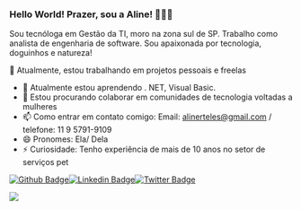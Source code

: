 ### Hello World! Prazer, sou a Aline! 👩🏾‍💻

Sou tecnóloga em Gestão da TI, moro na zona sul de SP. Trabalho como analista de engenharia de software.
Sou apaixonada por tecnologia, doguinhos e natureza!

🔭 Atualmente, estou trabalhando em projetos pessoais e freelas
- 🌱 Atualmente estou aprendendo . NET, Visual Basic.
- 👯 Estou procurando colaborar em comunidades de tecnologia voltadas a mulheres
- 📫 Como entrar em contato comigo: 
Email: alinerteles@gmail.com / telefone: 11 9 5791-9109
- 😄 Pronomes: Ela/ Dela
- ⚡ Curiosidade: Tenho experiência de mais de 10 anos no setor de serviços pet

[![Github Badge](https://img.shields.io/badge/-Github-000?style=flat-square&logo=Github&logoColor=white&link=https://github.com/alinerteles)](https://github.com/alinerteles)[![Linkedin Badge](https://img.shields.io/badge/-LinkedIn-blue?style=flat-square&logo=Linkedin&logoColor=white&link=https://www.linkedin.com/in/aline-teles-ti/)](https://www.linkedin.com/in/aline-teles-ti/)[![Twitter Badge](https://img.shields.io/badge/-Twitter-1ca0f1?style=flat-square&labelColor=1ca0f1&logo=twitter&logoColor=white&link=https://twitter.com/alinerteles)](https://twitter.com/alinerteles)

 ![](https://media.giphy.com/media/2YhFkqRHh26IjaeTAL/giphy.gif)

 
<!--
**alinerteles/alinerteles** is a ✨ _special_ ✨ repository because its `README.md` (this file) appears on your GitHub profile.

Here are some ideas to get you 
- 🔭 I’m currently working on ...
- 🌱 I’m currently learning ...
- 👯 I’m looking to collaborate on ...
- 🤔 I’m looking for help with ...
- 💬 Ask me about ...
- 📫 How to reach me: ...
- 😄 Pronouns: ...
- ⚡ Fun fact: ...
-->
